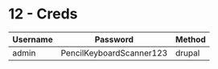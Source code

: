 # 12 - Creds

| Username |         Password         | Method |
| -------- | ------------------------ | ------ |
| admin    | PencilKeyboardScanner123 | drupal |